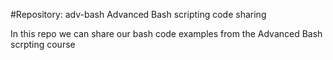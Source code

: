 #Repository:  adv-bash
Advanced Bash scripting code sharing

In this repo we can share our bash code examples from the
Advanced Bash scrpting course
